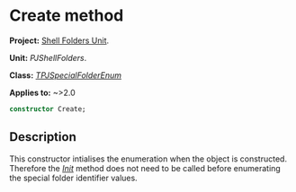 # Create method

**Project:** [Shell Folders Unit](../API.md).

**Unit:** _PJShellFolders_.

**Class:** _[TPJSpecialFolderEnum](./TPJSpecialFolderEnum.md)_

**Applies to:** ~>2.0

```pascal
constructor Create;
```

## Description

This constructor intialises the enumeration when the object is constructed. Therefore the _[Init](./TPJSpecialFolderEnum-Init.md)_ method does not need to be called before enumerating the special folder identifier values.

